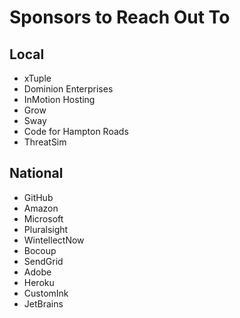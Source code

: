 # Sponsors to Reach Out To

## Local
- xTuple
- Dominion Enterprises
- InMotion Hosting
- Grow
- Sway
- Code for Hampton Roads
- ThreatSim 

## National
- GitHub
- Amazon
- Microsoft
- Pluralsight
- WintellectNow
- Bocoup
- SendGrid
- Adobe
- Heroku
- CustomInk
- JetBrains
